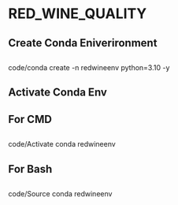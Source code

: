 # RED_WINE_QUALITY

## Create Conda Eniverironment

##
<tab><tab>code/conda create -n redwineenv python=3.10 -y

## Activate Conda Env

## For CMD
##
<tab><tab>code/Activate conda redwineenv 

## For Bash
##
<tab><tab>code/Source conda redwineenv 
